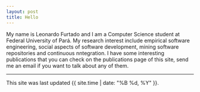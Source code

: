 ```yaml
---
layout: post
title: Hello
---
```


My name is Leonardo Furtado and I am a Computer Science student at Federal University of Pará. My research interest include empirical software engineering, social aspects of software development, mining software repositories and continuous nntegration. I have some interesting publications that you can check on the publications page of this site, send me an email if you want to talk about any of them.

-----

This site was last updated {{ site.time | date: "%B %d, %Y" }}.
